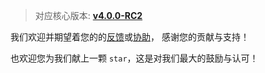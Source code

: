 > 对应核心版本: [**v4.0.0-RC2**](https://github.com/simple-robot/simpler-robot/releases/tag/v4.0.0-RC2)


我们欢迎并期望着您的的[反馈](https://github.com/simple-robot/simbot-component-onebot/issues)或[协助](https://github.com/simple-robot/simbot-component-onebot/pulls)，
感谢您的贡献与支持！

也欢迎您为我们献上一颗 `star`，这是对我们最大的鼓励与认可！
